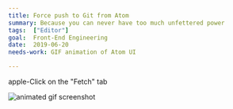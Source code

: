 ```yaml
---
title: Force push to Git from Atom
summary: Because you can never have too much unfettered power
tags:  ["Editor"]
goal:  Front-End Engineering
date:  2019-06-20
needs-work: GIF animation of Atom UI

---
```

apple-Click on the "Fetch" tab

![animated gif screenshot][gif]

[gif]: /mov/atom-force-push.gif "animated screenshot"
